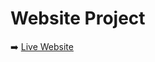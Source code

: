 # Website Project

➡️ [Live Website](<https://msc-landing-git-main-iyellalots-projects.vercel.app/>)

